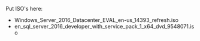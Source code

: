 Put ISO's here:

*  Windows_Server_2016_Datacenter_EVAL_en-us_14393_refresh.iso
*  en_sql_server_2016_developer_with_service_pack_1_x64_dvd_9548071.iso